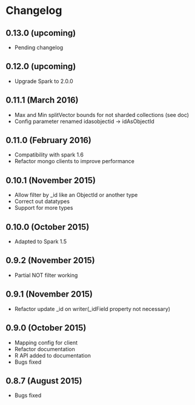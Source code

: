 # Changelog

## 0.13.0 (upcoming)

* Pending changelog

## 0.12.0 (upcoming)

* Upgrade Spark to 2.0.0

## 0.11.1 (March 2016)

* Max and Min splitVector bounds for not sharded collections (see doc)
* Config parameter renamed idasobjectid -> idAsObjectId

## 0.11.0 (February 2016)

* Compatibility with spark 1.6
* Refactor mongo clients  to improve performance

## 0.10.1 (November 2015)

* Allow filter by _id like an ObjectId or another type
* Correct out datatypes
* Support for more types

## 0.10.0 (October 2015)

* Adapted to Spark 1.5

## 0.9.2 (November 2015)
 		 
* Partial NOT filter working

## 0.9.1 (November 2015)

* Refactor update _id on writer(_idField property not necessary)

## 0.9.0 (October 2015)

* Mapping config for client
* Refactor documentation
* R API added to documentation
* Bugs fixed

## 0.8.7 (August 2015)

* Bugs fixed